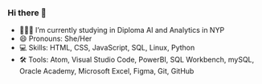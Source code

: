 ### Hi there 👋

- 👩🏻‍💻 I’m currently studying in Diploma AI and Analytics in NYP
- 😄 Pronouns: She/Her
- 💻 Skills: HTML, CSS, JavaScript, SQL, Linux, Python
- 🛠️ Tools: Atom, Visual Studio Code, PowerBI, SQL Workbench, mySQL, Oracle Academy, Microsoft Excel, Figma, Git, GitHub
 
